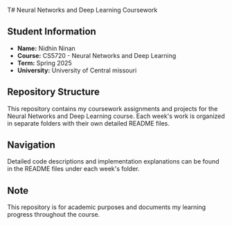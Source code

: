 T# Neural Networks and Deep Learning Coursework

## Student Information
- **Name:** Nidhin Ninan
- **Course:** CS5720 - Neural Networks and Deep Learning
- **Term:** Spring 2025
- **University:** University of Central missouri

## Repository Structure
This repository contains my coursework assignments and projects for the Neural Networks and Deep Learning course. Each week's work is organized in separate folders with their own detailed README files.

## Navigation
Detailed code descriptions and implementation explanations can be found in the README files under each week's folder.

## Note
This repository is for academic purposes and documents my learning progress throughout the course.
